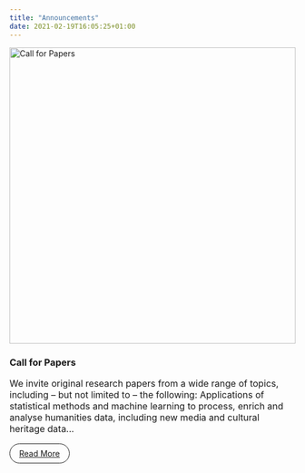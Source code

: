```yaml
---
title: "Announcements"
date: 2021-02-19T16:05:25+01:00
---
```


<style>
    div.announcements {
        display: grid;
        grid-template-columns: repeat(auto-fill, minmax(400px, 1fr));
        grid-column-gap: 24px;
        grid-row-gap: 24px;
    }
    .announce {
        /*border: 1px solid;*/
    }

.announce .content {
    padding: 0 0rem 1rem 0rem;
}

    .announce img {
        width: 100%;
        aspect-ratio: 1.7/1;
        object-fit: cover;
        object-position: 100% 0;
    }

    p {
        font-size: 1rem;
    }

    .link-button {
        display: inline-block;
        padding: 0.5rem 1rem;
        border: 1px solid;
        border-radius: 24px;
    }
</style>

<div class="announcements">
    <div class="announce">
        <img src="/images/announce/CHR2024-CFP-website.jpg" alt="Call for Papers">
        <div class="content">
            <h3>Call for Papers</h3>
            <p>
We invite original research papers from a wide range of topics, including – but
not limited to – the following: Applications of statistical methods and machine learning to process, enrich and analyse 
humanities data, including new media and cultural heritage data...
            </p>
            <a class="link-button" href="/cfp">Read More</a>
        </div>
    </div>
<!--
    <div class="announce">
        <img src="..." >
        <div class="content">
            <h3>Lauren-Klein</h3>
            <p>
    Lauren-Klein is a distinguished Research Professor and Associate Professor in the Departments of Quantitative Theory and Methods and English at Emory University, where I also direct the Digital Humanities Lab and serve as PI of the  Atlanta Interdisciplinary AI Network.
            </p>
            <a class="link-button" href="">Read More</a>
        </div>
    </div>
-->
</div>
